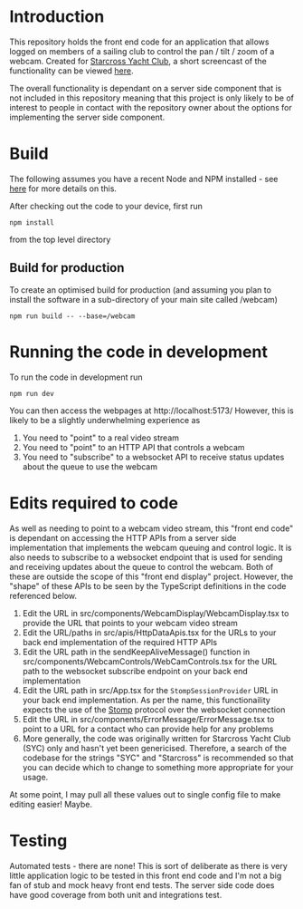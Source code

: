 # Introduction

This repository holds the front end code for an application that allows logged on members of a sailing club to control the pan / tilt / zoom of a webcam. Created for [Starcross Yacht Club](https://www.starcrossyc.org.uk), a short screencast of the functionality can be viewed [here](https://www.starcrossyc.org.uk/syc-webcam-functionality-for-yachties).

The overall functionality is dependant on a server side component that is not included in this repository meaning that this project is only likely to be of interest to people in contact with the repository owner about the options for implementing the server side component.

# Build

The following assumes you have a recent Node and NPM installed - see [here](https://nodejs.org/en/download/) for more details on this.

After checking out the code to your device, first run

`npm install`

from the top level directory

## Build for production

To create an optimised build for production (and assuming you plan to install the software in a sub-directory of your main site called /webcam)

`npm run build -- --base=/webcam`

# Running the code in development

To run the code in development run

`npm run dev`

You can then access the webpages at http://localhost:5173/ However, this is likely to be a slightly underwhelming experience as
1. You need to "point" to a real video stream
2. You need to "point" to an HTTP API that controls a webcam
3. You need to "subscribe" to a websocket API to receive status updates about the queue to use the webcam

# Edits required to code

As well as needing to point to a webcam video stream, this "front end code" is dependant on accessing the HTTP APIs from a server side implementation that implements the webcam queuing and control logic. It is also needs to subscribe to a websocket endpoint that is used for sending and receiving updates about the queue to control the webcam. Both of these are outside the scope of this "front end display" project. However, the "shape" of these APIs to be seen by the TypeScript definitions in the code referenced below.

1. Edit the URL in src/components/WebcamDisplay/WebcamDisplay.tsx to provide the URL that points to your webcam video stream
2. Edit the URL/paths in src/apis/HttpDataApis.tsx for the URLs to your back end implementation of the required HTTP APIs
3. Edit the URL path in the sendKeepAliveMessage() function in src/components/WebcamControls/WebCamControls.tsx for the URL path to the websocket subscribe endpoint on your back end implementation
4. Edit the URL path in src/App.tsx for the `StompSessionProvider` URL in your back end implementation. As per the name, this functionaility expects the use of the [Stomp](https://stomp.github.io/) protocol over the websocket connection
5. Edit the URL in src/components/ErrorMessage/ErrorMessage.tsx to point to a URL for a contact who can provide help for any problems
6. More generally, the code was originally written for Starcross Yacht Club (SYC) only and hasn't yet been genericised. Therefore, a search of the codebase for the strings "SYC" and "Starcross" is recommended so that you can decide which to change to something more appropriate for your usage.

At some point, I may pull all these values out to single config file to make editing easier! Maybe.

# Testing
Automated tests - there are none! This is sort of deliberate as there is very little application logic to be tested in this front end code and I'm not a big fan of stub and mock heavy front end tests. The server side code does have good coverage from both unit and integrations test.